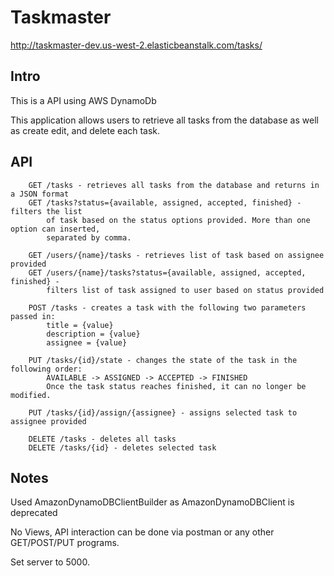 # Taskmaster

http://taskmaster-dev.us-west-2.elasticbeanstalk.com/tasks/

## Intro

This is a API using AWS DynamoDb

This application allows users to retrieve all tasks from the database as well
as create edit, and delete each task.

## API

        GET /tasks - retrieves all tasks from the database and returns in a JSON format
        GET /tasks?status={available, assigned, accepted, finished} - filters the list
            of task based on the status options provided. More than one option can inserted,
            separated by comma.
        
        GET /users/{name}/tasks - retrieves list of task based on assignee provided
        GET /users/{name}/tasks?status={available, assigned, accepted, finished} -
            filters list of task assigned to user based on status provided
      
        POST /tasks - creates a task with the following two parameters passed in:
            title = {value}
            description = {value}
            assignee = {value}
            
        PUT /tasks/{id}/state - changes the state of the task in the following order:
            AVAILABLE -> ASSIGNED -> ACCEPTED -> FINISHED
            Once the task status reaches finished, it can no longer be modified.
            
        PUT /tasks/{id}/assign/{assignee} - assigns selected task to assignee provided
        
        DELETE /tasks - deletes all tasks
        DELETE /tasks/{id} - deletes selected task
            
## Notes

Used AmazonDynamoDBClientBuilder as AmazonDynamoDBClient is deprecated

No Views, API interaction can be done via postman or any other GET/POST/PUT
programs.

Set server to 5000.
